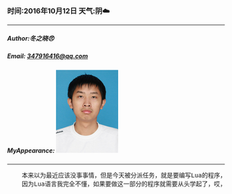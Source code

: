 ### 时间:2016年10月12日 天气:阴:cloud:
-----
#####   Author:冬之晓:angry:
#####   Email: 347916416@qq.com
#####   MyAppearance: ![MyAppearance](../MyPicture.JPG "我的头像")
----------

<pre>
    本来以为最近应该没事事情，但是今天被分派任务，就是要编写Lua的程序，
    因为Lua语言我完全不懂，如果要做这一部分的程序就需要从头学起了，哎，真麻烦，但是还是要学啊……
</pre>